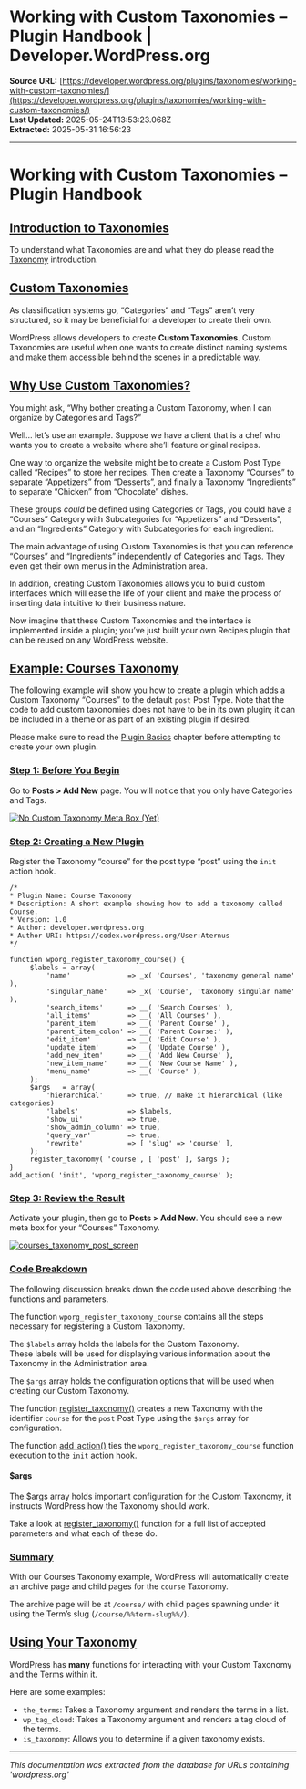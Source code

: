 # Working with Custom Taxonomies – Plugin Handbook | Developer.WordPress.org

**Source URL:** [https://developer.wordpress.org/plugins/taxonomies/working-with-custom-taxonomies/](https://developer.wordpress.org/plugins/taxonomies/working-with-custom-taxonomies/)  
**Last Updated:** 2025-05-24T13:53:23.068Z  
**Extracted:** 2025-05-31 16:56:23

---

# Working with Custom Taxonomies – Plugin Handbook

## [Introduction to Taxonomies](#introduction-to-taxonomies)

To understand what Taxonomies are and what they do please read the [Taxonomy](https://developer.wordpress.org/plugins/taxonomies/) introduction.

## [Custom Taxonomies](#custom-taxonomies)

As classification systems go, “Categories” and “Tags” aren’t very structured, so it may be beneficial for a developer to create their own.

WordPress allows developers to create **Custom Taxonomies**. Custom Taxonomies are useful when one wants to create distinct naming systems and make them accessible behind the scenes in a predictable way.

## [Why Use Custom Taxonomies?](#why-use-custom-taxonomies)

You might ask, “Why bother creating a Custom Taxonomy, when I can organize by Categories and Tags?”

Well… let’s use an example. Suppose we have a client that is a chef who wants you to create a website where she’ll feature original recipes.

One way to organize the website might be to create a Custom Post Type called “Recipes” to store her recipes. Then create a Taxonomy “Courses” to separate “Appetizers” from “Desserts”, and finally a Taxonomy “Ingredients” to separate “Chicken” from “Chocolate” dishes.

These groups _could_ be defined using Categories or Tags, you could have a “Courses” Category with Subcategories for “Appetizers” and “Desserts”, and an “Ingredients” Category with Subcategories for each ingredient.

The main advantage of using Custom Taxonomies is that you can reference “Courses” and “Ingredients” independently of Categories and Tags. They even get their own menus in the Administration area.

In addition, creating Custom Taxonomies allows you to build custom interfaces which will ease the life of your client and make the process of inserting data intuitive to their business nature.

Now imagine that these Custom Taxonomies and the interface is implemented inside a plugin; you’ve just built your own Recipes plugin that can be reused on any WordPress website.

## [Example: Courses Taxonomy](#example-courses-taxonomy)

The following example will show you how to create a plugin which adds a Custom Taxonomy “Courses” to the default `post` Post Type. Note that the code to add custom taxonomies does not have to be in its own plugin; it can be included in a theme or as part of an existing plugin if desired.

Please make sure to read the [Plugin Basics](https://developer.wordpress.org/plugin/the-basics/ "Plugin Basics") chapter before attempting to create your own plugin.

### [Step 1: Before You Begin](#step-1-before-you-begin)

Go to **Posts > Add New** page. You will notice that you only have Categories and Tags.

[![No Custom Taxonomy Meta Box (Yet)](https://i0.wp.com/make.wordpress.org/docs/files/2014/02/no-custom-taxonomy-meta-box.png?ssl=1)](https://i0.wp.com/make.wordpress.org/docs/files/2014/02/no-custom-taxonomy-meta-box.png?ssl=1)

### [Step 2: Creating a New Plugin](#step-2-creating-a-new-plugin)

Register the Taxonomy “course” for the post type “post” using the `init` action hook.

```
/*
* Plugin Name: Course Taxonomy
* Description: A short example showing how to add a taxonomy called Course.
* Version: 1.0
* Author: developer.wordpress.org
* Author URI: https://codex.wordpress.org/User:Aternus
*/

function wporg_register_taxonomy_course() {
	 $labels = array(
		 'name'              => _x( 'Courses', 'taxonomy general name' ),
		 'singular_name'     => _x( 'Course', 'taxonomy singular name' ),
		 'search_items'      => __( 'Search Courses' ),
		 'all_items'         => __( 'All Courses' ),
		 'parent_item'       => __( 'Parent Course' ),
		 'parent_item_colon' => __( 'Parent Course:' ),
		 'edit_item'         => __( 'Edit Course' ),
		 'update_item'       => __( 'Update Course' ),
		 'add_new_item'      => __( 'Add New Course' ),
		 'new_item_name'     => __( 'New Course Name' ),
		 'menu_name'         => __( 'Course' ),
	 );
	 $args   = array(
		 'hierarchical'      => true, // make it hierarchical (like categories)
		 'labels'            => $labels,
		 'show_ui'           => true,
		 'show_admin_column' => true,
		 'query_var'         => true,
		 'rewrite'           => [ 'slug' => 'course' ],
	 );
	 register_taxonomy( 'course', [ 'post' ], $args );
}
add_action( 'init', 'wporg_register_taxonomy_course' );
```

### [Step 3: Review the Result](#step-3-review-the-result)

Activate your plugin, then go to **Posts > Add New**. You should see a new meta box for your “Courses” Taxonomy.

[![courses_taxonomy_post_screen](https://i0.wp.com/make.wordpress.org/docs/files/2014/02/courses_taxonomy_post_screen-1024x545.png?resize=1024%2C545&ssl=1)](https://i0.wp.com/make.wordpress.org/docs/files/2014/02/courses_taxonomy_post_screen.png?ssl=1)

### [Code Breakdown](#code-breakdown)

The following discussion breaks down the code used above describing the functions and parameters.

The function `wporg_register_taxonomy_course` contains all the steps necessary for registering a Custom Taxonomy.

The `$labels` array holds the labels for the Custom Taxonomy.  
These labels will be used for displaying various information about the Taxonomy in the Administration area.

The `$args` array holds the configuration options that will be used when creating our Custom Taxonomy.

The function [register\_taxonomy()](https://developer.wordpress.org/reference/functions/register_taxonomy/) creates a new Taxonomy with the identifier `course` for the `post` Post Type using the `$args` array for configuration.

The function [add\_action()](https://developer.wordpress.org/reference/functions/add_action/) ties the `wporg_register_taxonomy_course` function execution to the `init` action hook.

#### $args

The $args array holds important configuration for the Custom Taxonomy, it instructs WordPress how the Taxonomy should work.

Take a look at [register\_taxonomy()](https://developer.wordpress.org/reference/functions/register_taxonomy/) function for a full list of accepted parameters and what each of these do.

### [Summary](#summary)

With our Courses Taxonomy example, WordPress will automatically create an archive page and child pages for the `course` Taxonomy.

The archive page will be at `/course/` with child pages spawning under it using the Term’s slug (`/course/%%term-slug%%/`).

## [Using Your Taxonomy](#using-your-taxonomy)

WordPress has **many** functions for interacting with your Custom Taxonomy and the Terms within it.

Here are some examples:

*   `the_terms`: Takes a Taxonomy argument and renders the terms in a list.
*   `wp_tag_cloud`: Takes a Taxonomy argument and renders a tag cloud of the terms.
*   `is_taxonomy`: Allows you to determine if a given taxonomy exists.

---

*This documentation was extracted from the database for URLs containing 'wordpress.org'*
